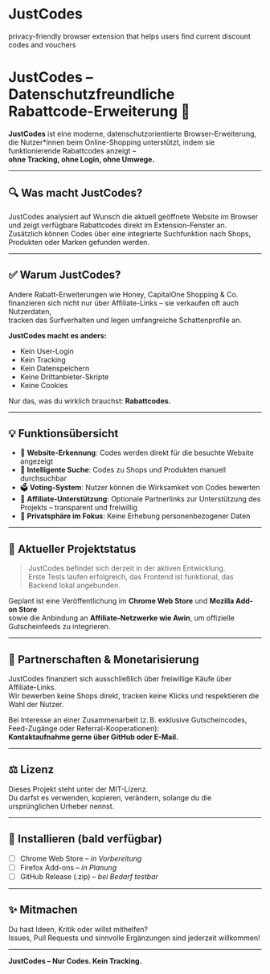 # JustCodes
privacy-friendly browser extension that helps users find current discount codes and vouchers


# JustCodes – Datenschutzfreundliche Rabattcode-Erweiterung 🦊

**JustCodes** ist eine moderne, datenschutzorientierte Browser-Erweiterung,  
die Nutzer*innen beim Online-Shopping unterstützt, indem sie funktionierende Rabattcodes anzeigt –  
**ohne Tracking, ohne Login, ohne Umwege.**

---

## 🔍 Was macht JustCodes?

JustCodes analysiert auf Wunsch die aktuell geöffnete Website im Browser  
und zeigt verfügbare Rabattcodes direkt im Extension-Fenster an.  
Zusätzlich können Codes über eine integrierte Suchfunktion nach Shops, Produkten oder Marken gefunden werden.

---

## ✅ Warum JustCodes?

Andere Rabatt-Erweiterungen wie Honey, CapitalOne Shopping & Co.  
finanzieren sich nicht nur über Affiliate-Links – sie verkaufen oft auch Nutzerdaten,  
tracken das Surfverhalten und legen umfangreiche Schattenprofile an.

**JustCodes macht es anders:**

- Kein User-Login
- Kein Tracking
- Kein Datenspeichern
- Keine Drittanbieter-Skripte
- Keine Cookies

Nur das, was du wirklich brauchst: **Rabattcodes.**

---

## 💡 Funktionsübersicht

- 🦊 **Website-Erkennung**: Codes werden direkt für die besuchte Website angezeigt
- 🔎 **Intelligente Suche**: Codes zu Shops und Produkten manuell durchsuchbar
- 🗳️ **Voting-System**: Nutzer können die Wirksamkeit von Codes bewerten
- 🔗 **Affiliate-Unterstützung**: Optionale Partnerlinks zur Unterstützung des Projekts – transparent und freiwillig
- 🔐 **Privatsphäre im Fokus**: Keine Erhebung personenbezogener Daten

---

## 🌱 Aktueller Projektstatus

> JustCodes befindet sich derzeit in der aktiven Entwicklung.  
> Erste Tests laufen erfolgreich, das Frontend ist funktional, das Backend lokal angebunden.

Geplant ist eine Veröffentlichung im **Chrome Web Store** und **Mozilla Add-on Store**  
sowie die Anbindung an **Affiliate-Netzwerke wie Awin**, um offizielle Gutscheinfeeds zu integrieren.

---

## 🤝 Partnerschaften & Monetarisierung

JustCodes finanziert sich ausschließlich über freiwillige Käufe über Affiliate-Links.  
Wir bewerben keine Shops direkt, tracken keine Klicks und respektieren die Wahl der Nutzer.

Bei Interesse an einer Zusammenarbeit (z. B. exklusive Gutscheincodes, Feed-Zugänge oder Referral-Kooperationen):  
**Kontaktaufnahme gerne über GitHub oder E-Mail.**

---

## ⚖️ Lizenz

Dieses Projekt steht unter der MIT-Lizenz.  
Du darfst es verwenden, kopieren, verändern, solange du die ursprünglichen Urheber nennst.

---


## 🚀 Installieren (bald verfügbar)

- [ ] Chrome Web Store – *in Vorbereitung*
- [ ] Firefox Add-ons – *in Planung*
- [ ] GitHub Release (.zip) – *bei Bedarf testbar*

---

## ✨ Mitmachen

Du hast Ideen, Kritik oder willst mithelfen?  
Issues, Pull Requests und sinnvolle Ergänzungen sind jederzeit willkommen!

---

**JustCodes – Nur Codes. Kein Tracking.**
